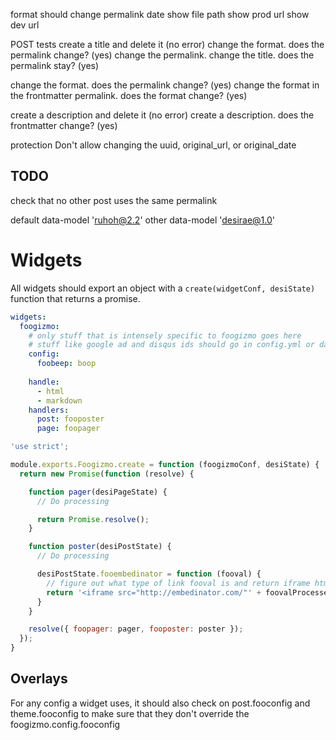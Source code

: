 format should change permalink
date
show file path
show prod url
show dev url


POST tests
create a title and delete it (no error)
change the format. does the permalink change? (yes)
change the permalink. change the title. does the permalink stay? (yes)

change the format. does the permalink change? (yes)
change the format in the frontmatter permalink. does the format change? (yes)

create a description and delete it (no error)
create a description. does the frontmatter change? (yes)


protection
Don't allow changing the uuid, original_url, or original_date

TODO
---

check that no other post uses the same permalink



default data-model 'ruhoh@2.2'
other data-model 'desirae@1.0'

Widgets
=======

All widgets should export an object with a `create(widgetConf, desiState)` function that returns a promise.

```yaml
widgets:
  foogizmo:
    # only stuff that is intensely specific to foogizmo goes here
    # stuff like google ad and disqus ids should go in config.yml or data.yml
    config:
      foobeep: boop
      
    handle:
      - html
      - markdown
    handlers:
      post: fooposter
      page: foopager
```

```javascript
'use strict';

module.exports.Foogizmo.create = function (foogizmoConf, desiState) {
  return new Promise(function (resolve) {

    function pager(desiPageState) {
      // Do processing

      return Promise.resolve();
    }

    function poster(desiPostState) {
      // Do processing

      desiPostState.fooembedinator = function (fooval) {
        // figure out what type of link fooval is and return iframe html
        return '<iframe src="http://embedinator.com/"' + foovalProcessed + '></iframe>'
      }
    }

    resolve({ foopager: pager, fooposter: poster });
  });
}
```

Overlays
--------

For any config a widget uses, it should also check on post.fooconfig and theme.fooconfig to make sure that they don't override the foogizmo.config.fooconfig


